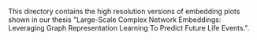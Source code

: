 This directory contains the high resolution versions of embedding plots shown in our thesis "Large-Scale Complex Network Embeddings: Leveraging Graph Representation Learning To Predict Future Life Events.".